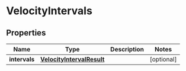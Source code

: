 

# VelocityIntervals


## Properties

| Name | Type | Description | Notes |
|------------ | ------------- | ------------- | -------------|
|**intervals** | [**VelocityIntervalResult**](VelocityIntervalResult.md) |  |  [optional] |



